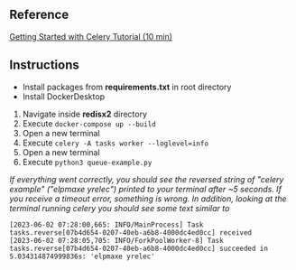 ## Reference
[Getting Started with Celery Tutorial (10 min)](https://www.youtube.com/@prettyprinted)

## Instructions
- Install packages from **requirements.txt** in root directory
- Install DockerDesktop
1. Navigate inside **redisx2** directory
1. Execute `docker-compose up --build`
1. Open a new terminal
1. Execute `celery -A tasks worker --loglevel=info`
1. Open a new terminal
1. Execute `python3 queue-example.py`

*If everything went correctly, you should see the reversed string of "celery example" ("elpmaxe yrelec") printed to your terminal after ~5 seconds. If you receive a timeout error, something is wrong. In addition, looking at the terminal running celery you should see some text similar to*
```
[2023-06-02 07:28:00,665: INFO/MainProcess] Task tasks.reverse[07b4d654-0207-40eb-a6b8-4000dc4ed0cc] received
[2023-06-02 07:28:05,705: INFO/ForkPoolWorker-8] Task tasks.reverse[07b4d654-0207-40eb-a6b8-4000dc4ed0cc] succeeded in 5.034314874999836s: 'elpmaxe yrelec'
```

